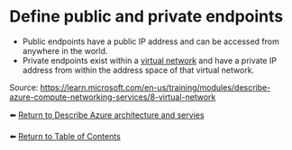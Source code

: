 # Define public and private endpoints

* Public endpoints have a public IP address and can be accessed from anywhere in the world.
* Private endpoints exist within a [virtual network](25-Describe-virtual-networking-including-the-purpose-of-Azure-virtual-networks-Azure-virtual-subnets-peering-Azure-DNS-Azure-VPN-Gateway-and-ExpressRoute.md) and have a private IP address from within the address space of that virtual network.

Source: https://learn.microsoft.com/en-us/training/modules/describe-azure-compute-networking-services/8-virtual-network

⬅️ [Return to Describe Azure architecture and servies](README.md)

⬅️ [Return to Table of Contents](../README.md)